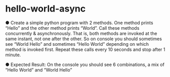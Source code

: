 # hello-world-async
● Create a simple python program with 2 methods. One method prints “Hello” and the other
method prints “World”. Call these methods concurrently & asynchronously. That is, both
methods are invoked at the same instant, not one after the other. So on console you
should sometimes see “World Hello” and sometimes “Hello World” depending on which
method is invoked first. Repeat these calls every 10 seconds and stop after 1 minute.

● Expected Result: On the console you should see 6 combinations, a mix of “Hello World”
and “World Hello”

